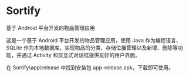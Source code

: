# Sortify
基于 Android 平台开发的物品管理应用

这是一个基于 Android 平台开发的物品管理应用，使用 Java 作为编程语言、SQLite 作为本地数据库，实现物品的分类、存储位置管理以及新增、删除等功能，并通过 Activity 和交互式对话框提供友好的用户界面。

在 Sortify\app\release 中找到安装包 app-release.apk，下载即可使用。
